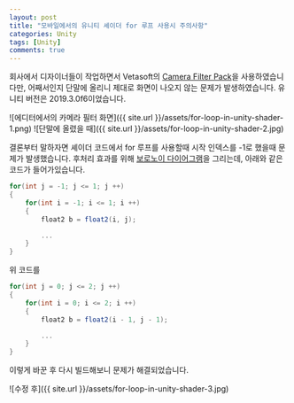 ```yaml
---
layout: post
title: "모바일에서의 유니티 셰이더 for 루프 사용시 주의사항"
categories: Unity
tags: [Unity]
comments: true
---
```

회사에서 디자이너들이 작업하면서 Vetasoft의 [Camera Filter Pack](https://assetstore.unity.com/packages/vfx/shaders/fullscreen-camera-effects/camera-filter-pack-18433)을 사용하였습니다만, 어째서인지 단말에 올리니 제대로 화면이 나오지 않는 문제가 발생하였습니다. 유니티 버전은 2019.3.0f6이었습니다.

![에디터에서의 카메라 필터 화면]({{ site.url }}/assets/for-loop-in-unity-shader-1.png)
![단말에 올렸을 때]({{ site.url }}/assets/for-loop-in-unity-shader-2.jpg)

결론부터 말하자면 셰이더 코드에서 for 루프를 사용할때 시작 인덱스를 -1로 했을때 문제가 발생했습니다. 후처리 효과를 위해 [보로노이 다이어그램](https://ko.wikipedia.org/wiki/%EB%B3%B4%EB%A1%9C%EB%85%B8%EC%9D%B4_%EB%8B%A4%EC%9D%B4%EC%96%B4%EA%B7%B8%EB%9E%A8)을 그리는데, 아래와 같은 코드가 들어가있습니다.

```C#
for(int j = -1; j <= 1; j ++)
{
    for(int i = -1; i <= 1; i ++)
    {
        float2 b = float2(i, j);

        ...
    }
}
```

위 코드를

```C#
for(int j = 0; j <= 2; j ++)
{
    for(int i = 0; i <= 2; i ++)
    {
        float2 b = float2(i - 1, j - 1);

        ...
    }
}
```

이렇게 바꾼 후 다시 빌드해보니 문제가 해결되었습니다.

![수정 후]({{ site.url }}/assets/for-loop-in-unity-shader-3.jpg)
